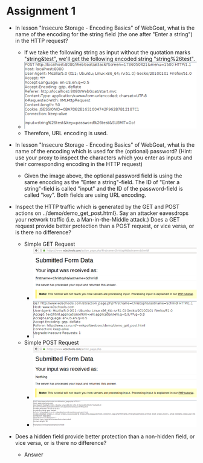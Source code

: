 # Assignment 1

* In lesson "Insecure Storage - Encoding Basics" of WebGoat, what is the name of the encoding for the string field (the one after "Enter a string") in the HTTP request?

	* If we take the following string as input without the quotation marks "string&test", we'll get the following encoded string "string%26test". 
	* ![EnterAString](img/encoding.PNG)
	* Therefore, URL encoding is used.

* In lesson "Insecure Storage - Encoding Basics" of WebGoat, what is the name of the encoding which is used for the (optional) password? (Hint: use your proxy to inspect the characters which you enter as inputs and their corresponding encoding in the HTTP request)

	* Given the image above, the optional password field is using the same encoding as the "Enter a string"-field. The ID of "Enter a string"-field is called "input" and the ID of the password-field is called "key". Both fields are using URL encoding.

* Inspect the HTTP traffic which is generated by the GET and POST actions on ../demo/demo_get_post.html}. Say an attacker eavesdrops your network traffic (i.e. a Man-in-the-Middle attack.) Does a GET request provide better protection than a POST request, or vice versa, or is there no difference?

	* Simple GET Request
		* ![EnterAString](img/get_request_output.PNG)
		* ![EnterAString](img/get_request_raw.PNG)
	* Simple POST Request
		* ![EnterAString](img/post_request_output.PNG)
		* ![EnterAString](img/post_request_raw.PNG)	

* Does a hidden field provide better protection than a non-hidden field, or vice versa, or is there no difference?

	* Answer